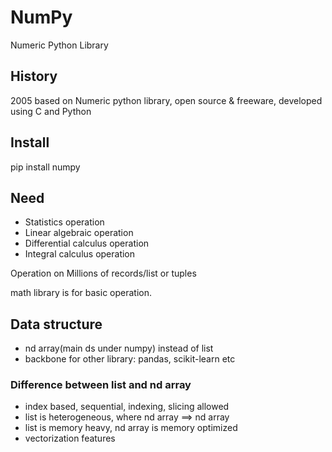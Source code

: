 # NumPy

Numeric Python Library

## History

2005 based on Numeric python library, open source & freeware, developed using C and Python

## Install

pip install numpy

## Need

- Statistics operation
- Linear algebraic operation
- Differential calculus operation
- Integral calculus operation

Operation on Millions of records/list or tuples

math library is for basic operation.

## Data structure

- nd array(main ds under numpy) instead of list
- backbone for other library: pandas, scikit-learn etc

### Difference between list and nd array

- index based, sequential, indexing, slicing allowed
- list is heterogeneous, where nd array ==> nd array
- list is memory heavy, nd array is memory optimized
- vectorization features
